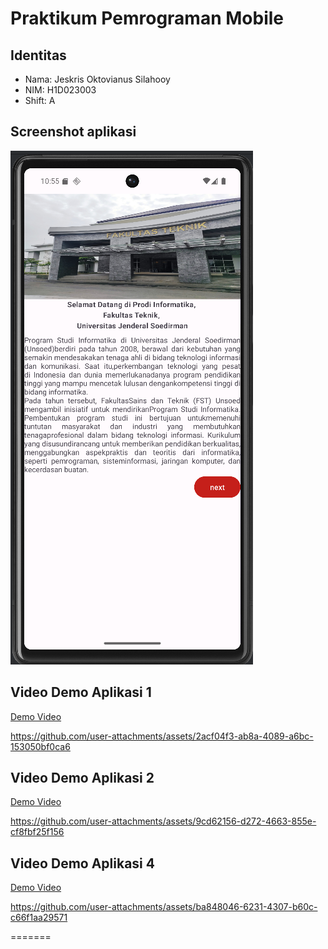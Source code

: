 # Praktikum Pemrograman Mobile

## Identitas
- Nama: Jeskris Oktovianus Silahooy
- NIM: H1D023003
- Shift: A

## Screenshot aplikasi

![Tampilan Aplikasi](app/docs/images/screenshot.png)

## Video Demo Aplikasi 1

[Demo Video](app/docs/videos/demo.mp4)

https://github.com/user-attachments/assets/2acf04f3-ab8a-4089-a6bc-153050bf0ca6

## Video Demo Aplikasi 2

[Demo Video](app/docs/videos/demo2.mp4)

https://github.com/user-attachments/assets/9cd62156-d272-4663-855e-cf8fbf25f156

## Video Demo Aplikasi 4

[Demo Video](app/docs/videos/demo3.mp4)

https://github.com/user-attachments/assets/ba848046-6231-4307-b60c-c66f1aa29571

=======

